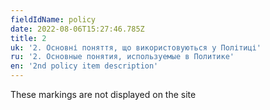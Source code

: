 ```yaml
---
fieldIdName: policy
date: 2022-08-06T15:27:46.785Z
title: 2
uk: '2. Основні поняття, що використовуються у Політиці'
ru: '2. Основные понятия, используемые в Политике'
en: '2nd policy item description'
---
```


These markings are not displayed on the site
